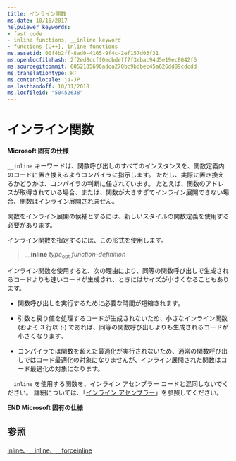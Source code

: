```yaml
---
title: インライン関数
ms.date: 10/16/2017
helpviewer_keywords:
- fast code
- inline functions, __inline keyword
- functions [C++], inline functions
ms.assetid: 00f4b2ff-8ad0-4165-9f4c-2ef157d03f31
ms.openlocfilehash: 2f2ed8ccff0ecbdeff7f3ebac94d5e19ec8042f6
ms.sourcegitcommit: 6052185696adca270bc9bdbec45a626dd89cdcdd
ms.translationtype: HT
ms.contentlocale: ja-JP
ms.lasthandoff: 10/31/2018
ms.locfileid: "50452638"
---
```

# <a name="inline-functions"></a>インライン関数

**Microsoft 固有の仕様**

`__inline` キーワードは、関数呼び出しのすべてのインスタンスを、関数定義内のコードに置き換えるようコンパイラに指示します。 ただし、実際に置き換えるかどうかは、コンパイラの判断に任されています。 たとえば、関数のアドレスが取得されている場合、または、関数が大きすぎてインライン展開できない場合、関数はインライン展開されません。

関数をインライン展開の候補とするには、新しいスタイルの関数定義を使用する必要があります。

インライン関数を指定するには、この形式を使用します。

> **__inline** *type*<sub>opt</sub> *function-definition*

インライン関数を使用すると、次の理由により、同等の関数呼び出しで生成されるコードよりも速いコードが生成され、ときにはサイズが小さくなることもあります。

- 関数呼び出しを実行するために必要な時間が短縮されます。

- 引数と戻り値を処理するコードが生成されないため、小さなインライン関数 (およそ 3 行以下) であれば、同等の関数呼び出しよりも生成されるコードが小さくなります。

- コンパイラでは関数を超えた最適化が実行されないため、通常の関数呼び出しではコード最適化の対象になりませんが、インライン展開された関数はコード最適化の対象になります。

`__inline` を使用する関数を、インライン アセンブラー コードと混同しないでください。 詳細については、「[インライン アセンブラー](../c-language/inline-assembler-c.md)」を参照してください。

**END Microsoft 固有の仕様**

## <a name="see-also"></a>参照

[inline、__inline、\__forceinline](../cpp/inline-functions-cpp.md)

